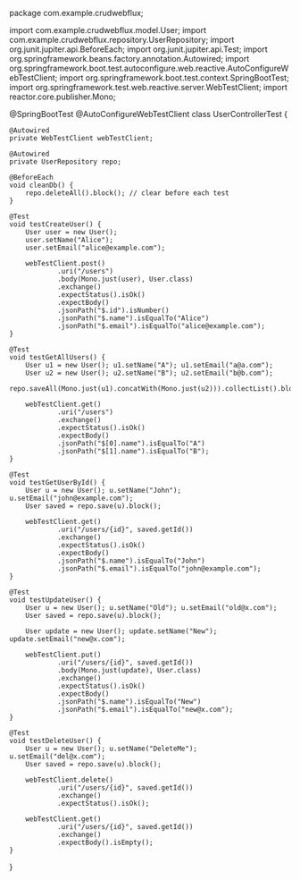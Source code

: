 package com.example.crudwebflux;

import com.example.crudwebflux.model.User;
import com.example.crudwebflux.repository.UserRepository;
import org.junit.jupiter.api.BeforeEach;
import org.junit.jupiter.api.Test;
import org.springframework.beans.factory.annotation.Autowired;
import org.springframework.boot.test.autoconfigure.web.reactive.AutoConfigureWebTestClient;
import org.springframework.boot.test.context.SpringBootTest;
import org.springframework.test.web.reactive.server.WebTestClient;
import reactor.core.publisher.Mono;

@SpringBootTest
@AutoConfigureWebTestClient
class UserControllerTest {

    @Autowired
    private WebTestClient webTestClient;

    @Autowired
    private UserRepository repo;

    @BeforeEach
    void cleanDb() {
        repo.deleteAll().block(); // clear before each test
    }

    @Test
    void testCreateUser() {
        User user = new User();
        user.setName("Alice");
        user.setEmail("alice@example.com");

        webTestClient.post()
                .uri("/users")
                .body(Mono.just(user), User.class)
                .exchange()
                .expectStatus().isOk()
                .expectBody()
                .jsonPath("$.id").isNumber()
                .jsonPath("$.name").isEqualTo("Alice")
                .jsonPath("$.email").isEqualTo("alice@example.com");
    }

    @Test
    void testGetAllUsers() {
        User u1 = new User(); u1.setName("A"); u1.setEmail("a@a.com");
        User u2 = new User(); u2.setName("B"); u2.setEmail("b@b.com");
        repo.saveAll(Mono.just(u1).concatWith(Mono.just(u2))).collectList().block();

        webTestClient.get()
                .uri("/users")
                .exchange()
                .expectStatus().isOk()
                .expectBody()
                .jsonPath("$[0].name").isEqualTo("A")
                .jsonPath("$[1].name").isEqualTo("B");
    }

    @Test
    void testGetUserById() {
        User u = new User(); u.setName("John"); u.setEmail("john@example.com");
        User saved = repo.save(u).block();

        webTestClient.get()
                .uri("/users/{id}", saved.getId())
                .exchange()
                .expectStatus().isOk()
                .expectBody()
                .jsonPath("$.name").isEqualTo("John")
                .jsonPath("$.email").isEqualTo("john@example.com");
    }

    @Test
    void testUpdateUser() {
        User u = new User(); u.setName("Old"); u.setEmail("old@x.com");
        User saved = repo.save(u).block();

        User update = new User(); update.setName("New"); update.setEmail("new@x.com");

        webTestClient.put()
                .uri("/users/{id}", saved.getId())
                .body(Mono.just(update), User.class)
                .exchange()
                .expectStatus().isOk()
                .expectBody()
                .jsonPath("$.name").isEqualTo("New")
                .jsonPath("$.email").isEqualTo("new@x.com");
    }

    @Test
    void testDeleteUser() {
        User u = new User(); u.setName("DeleteMe"); u.setEmail("del@x.com");
        User saved = repo.save(u).block();

        webTestClient.delete()
                .uri("/users/{id}", saved.getId())
                .exchange()
                .expectStatus().isOk();

        webTestClient.get()
                .uri("/users/{id}", saved.getId())
                .exchange()
                .expectBody().isEmpty();
    }
}
